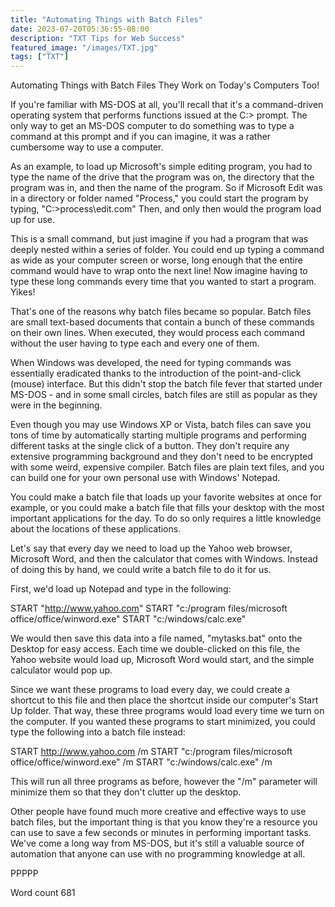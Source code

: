 ```yaml
---
title: "Automating Things with Batch Files"
date: 2023-07-20T05:36:55-08:00
description: "TXT Tips for Web Success"
featured_image: "/images/TXT.jpg"
tags: ["TXT"]
---
```


Automating Things with Batch Files
They Work on Today's Computers Too!

If you're familiar with MS-DOS at all, you'll recall that it's a command-driven operating system that performs functions issued at the C:> prompt. The only way to get an MS-DOS computer to do something was to type a command at this prompt and if you can imagine, it was a rather cumbersome way to use a computer.

As an example, to load up Microsoft's simple editing program, you had to type the name of the drive that the program was on, the directory that the program was in, and then the name of the program. So if Microsoft Edit was in a directory or folder named "Process," you could start the program by typing, "C:>process\edit.com" Then, and only then would the program load up for use. 

This is a small command, but just imagine if you had a program that was deeply nested within a series of folder. You could end up typing a command as wide as your computer screen or worse, long enough that the entire command would have to wrap onto the next line! Now imagine having to type these long commands every time that you wanted to start a program. Yikes!

That's one of the reasons why batch files became so popular. Batch files are small text-based documents that contain a bunch of these commands on their own lines. When executed, they would process each command without the user having to type each and every one of them.

When Windows was developed, the need for typing commands was essentially eradicated thanks to the introduction of the point-and-click (mouse) interface. But this didn't stop the batch file fever that started under MS-DOS - and in some small circles, batch files are still as popular as they were in the beginning.

Even though you may use Windows XP or Vista, batch files can save you tons of time by automatically starting multiple programs and performing different tasks at the single click of a button. They don't require any extensive programming background and they don't need to be encrypted with some weird, expensive compiler. Batch files are plain text files, and you can build one for your own personal use with Windows' Notepad.

You could make a batch file that loads up your favorite websites at once for example, or you could make a batch file that fills your desktop with the most important applications for the day. To do so only requires a little knowledge about the locations of these applications.

Let's say that every day we need to load up the Yahoo web browser, Microsoft Word, and then the calculator that comes with Windows. Instead of doing this by hand, we could write a batch file to do it for us.

First, we'd load up Notepad and type in the following:

START "http://www.yahoo.com"
START "c:/program files/microsoft office/office/winword.exe"
START "c:/windows/calc.exe"

We would then save this data into a file named, "mytasks.bat" onto the Desktop for easy access. Each time we double-clicked on this file, the Yahoo website would load up, Microsoft Word would start, and the simple calculator would pop up.

Since we want these programs to load every day, we could create a shortcut to this file and then place the shortcut inside our computer's Start Up folder. That way, these three programs would load every time we turn on the computer. If you wanted these programs to start minimized, you could type the following into a batch file instead:

START http://www.yahoo.com /m
START "c:/program files/microsoft office/office/winword.exe" /m
START "c:/windows/calc.exe" /m

This will run all three programs as before, however the "/m" parameter will minimize them so that they don't clutter up the desktop.

Other people have found much more creative and effective ways to use batch files, but the important thing is that you know they're a resource you can use to save a few seconds or minutes in performing important tasks. We've come a long way from MS-DOS, but it's still a valuable source of automation that anyone can use with no programming knowledge at all.

PPPPP

Word count 681

